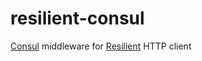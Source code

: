# resilient-consul

[Consul](https://www.consul.io) middleware for [Resilient](https://github.com/resilient-http/resilient.js) HTTP client
